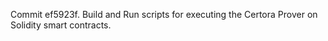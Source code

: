 Commit ef5923f.                    Build and Run scripts for executing the Certora Prover on Solidity smart contracts.